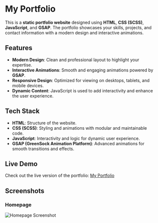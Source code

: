 # My Portfolio

This is a **static portfolio website** designed using **HTML**, **CSS (SCSS)**, **JavaScript**, and **GSAP**. The portfolio showcases your skills, projects, and contact information with a modern design and interactive animations.

## Features

- **Modern Design**: Clean and professional layout to highlight your expertise.
- **Interactive Animations**: Smooth and engaging animations powered by **GSAP**.
- **Responsive Design**: Optimized for viewing on desktops, tablets, and mobile devices.
- **Dynamic Content**: JavaScript is used to add interactivity and enhance the user experience.

## Tech Stack

- **HTML**: Structure of the website.
- **CSS (SCSS)**: Styling and animations with modular and maintainable code.
- **JavaScript**: Interactivity and logic for dynamic user experience.
- **GSAP (GreenSock Animation Platform)**: Advanced animations for smooth transitions and effects.

## Live Demo

Check out the live version of the portfolio: [My Portfolio](https://panditsagar.github.io/My-Portfolio)

## Screenshots

### Homepage
![Homepage Screenshot](assets/img/)
